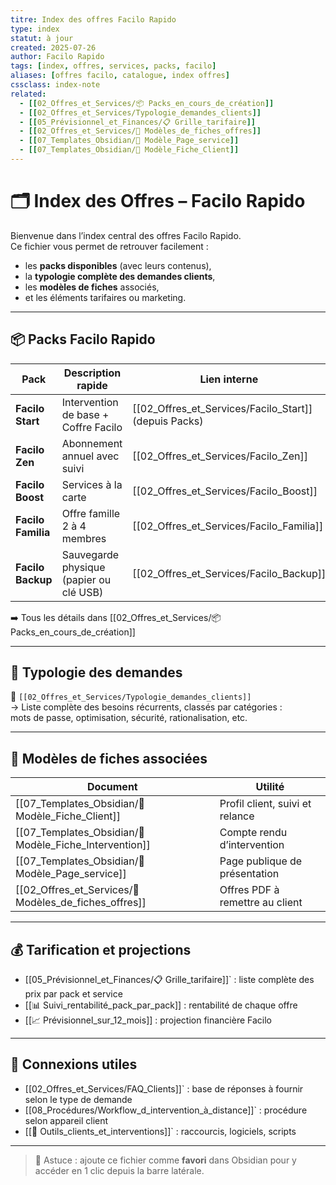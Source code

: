 ```yaml
---
titre: Index des offres Facilo Rapido
type: index
statut: à jour
created: 2025-07-26
author: Facilo Rapido
tags: [index, offres, services, packs, facilo]
aliases: [offres facilo, catalogue, index offres]
cssclass: index-note
related:
  - [[02_Offres_et_Services/📦 Packs_en_cours_de_création]]
  - [[02_Offres_et_Services/Typologie_demandes_clients]]
  - [[05_Prévisionnel_et_Finances/📋 Grille_tarifaire]]
  - [[02_Offres_et_Services/🧾 Modèles_de_fiches_offres]]
  - [[07_Templates_Obsidian/📄 Modèle_Page_service]]
  - [[07_Templates_Obsidian/📄 Modèle_Fiche_Client]]
---
```


# 🗂️ Index des Offres – Facilo Rapido

Bienvenue dans l’index central des offres Facilo Rapido.  
Ce fichier vous permet de retrouver facilement :

- les **packs disponibles** (avec leurs contenus),
- la **typologie complète des demandes clients**,
- les **modèles de fiches** associés,
- et les éléments tarifaires ou marketing.

---

## 📦 Packs Facilo Rapido

| Pack               | Description rapide                      | Lien interne                                          |
| ------------------ | --------------------------------------- | ----------------------------------------------------- |
| **Facilo Start**   | Intervention de base + Coffre Facilo    | [[02_Offres_et_Services/Facilo_Start]] (depuis Packs) |
| **Facilo Zen**     | Abonnement annuel avec suivi            | [[02_Offres_et_Services/Facilo_Zen]]                  |
| **Facilo Boost**   | Services à la carte                     | [[02_Offres_et_Services/Facilo_Boost]]                |
| **Facilo Familia** | Offre famille 2 à 4 membres             | [[02_Offres_et_Services/Facilo_Familia]]              |
| **Facilo Backup**  | Sauvegarde physique (papier ou clé USB) | [[02_Offres_et_Services/Facilo_Backup]]               |

➡️ Tous les détails dans [[02_Offres_et_Services/📦 Packs_en_cours_de_création]]

---

## 🎯 Typologie des demandes

📄 `[[02_Offres_et_Services/Typologie_demandes_clients]]`  
→ Liste complète des besoins récurrents, classés par catégories :  
mots de passe, optimisation, sécurité, rationalisation, etc.

---

## 🧾 Modèles de fiches associées

| Document                                               | Utilité                         |
| ------------------------------------------------------ | ------------------------------- |
| [[07_Templates_Obsidian/📄 Modèle_Fiche_Client]]       | Profil client, suivi et relance |
| [[07_Templates_Obsidian/📄 Modèle_Fiche_Intervention]] | Compte rendu d’intervention     |
| [[07_Templates_Obsidian/📄 Modèle_Page_service]]       | Page publique de présentation   |
| [[02_Offres_et_Services/🧾 Modèles_de_fiches_offres]]  | Offres PDF à remettre au client |

---

## 💰 Tarification et projections

- [[05_Prévisionnel_et_Finances/📋 Grille_tarifaire]]` : liste complète des prix par pack et service
- [[📊 Suivi_rentabilité_pack_par_pack]] : rentabilité de chaque offre
- [[📈 Prévisionnel_sur_12_mois]] : projection financière Facilo

---

## 🔗 Connexions utiles

- [[02_Offres_et_Services/FAQ_Clients]]` : base de réponses à fournir selon le type de demande
- [[08_Procédures/Workflow_d_intervention_à_distance]]` : procédure selon appareil client
- [[🧰 Outils_clients_et_interventions]]` : raccourcis, logiciels, scripts

---

> 🧠 Astuce : ajoute ce fichier comme **favori** dans Obsidian pour y accéder en 1 clic depuis la barre latérale.